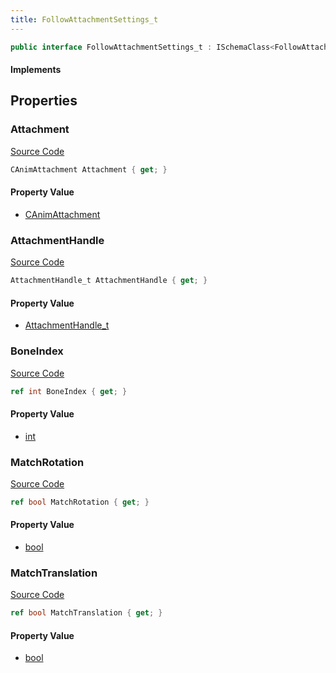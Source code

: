 ```yaml
---
title: FollowAttachmentSettings_t
---
```


```csharp
public interface FollowAttachmentSettings_t : ISchemaClass<FollowAttachmentSettings_t>, ISchemaField, ISchemaClass, INativeHandle
```

#### Implements

## Properties

### Attachment

[Source Code](https://github.com/swiftly-solution/swiftlys2/blob/main/managed/src/SwiftlyS2.Generated/Schemas/Interfaces/FollowAttachmentSettings_t.cs#L17)

```csharp
CAnimAttachment Attachment { get; }
```

#### Property Value

- [CAnimAttachment](/docs/api/shared/schemadefinitions/canimattachment)

### AttachmentHandle

[Source Code](https://github.com/swiftly-solution/swiftlys2/blob/main/managed/src/SwiftlyS2.Generated/Schemas/Interfaces/FollowAttachmentSettings_t.cs#L21)

```csharp
AttachmentHandle_t AttachmentHandle { get; }
```

#### Property Value

- [AttachmentHandle_t](/docs/api/shared/schemadefinitions/attachmenthandle_t)

### BoneIndex

[Source Code](https://github.com/swiftly-solution/swiftlys2/blob/main/managed/src/SwiftlyS2.Generated/Schemas/Interfaces/FollowAttachmentSettings_t.cs#L19)

```csharp
ref int BoneIndex { get; }
```

#### Property Value

- [int](https://learn.microsoft.com/dotnet/api/system.int32)

### MatchRotation

[Source Code](https://github.com/swiftly-solution/swiftlys2/blob/main/managed/src/SwiftlyS2.Generated/Schemas/Interfaces/FollowAttachmentSettings_t.cs#L25)

```csharp
ref bool MatchRotation { get; }
```

#### Property Value

- [bool](https://learn.microsoft.com/dotnet/api/system.boolean)

### MatchTranslation

[Source Code](https://github.com/swiftly-solution/swiftlys2/blob/main/managed/src/SwiftlyS2.Generated/Schemas/Interfaces/FollowAttachmentSettings_t.cs#L23)

```csharp
ref bool MatchTranslation { get; }
```

#### Property Value

- [bool](https://learn.microsoft.com/dotnet/api/system.boolean)

